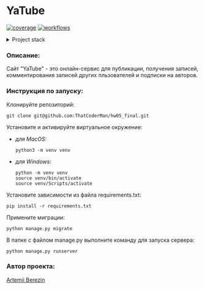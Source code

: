 # YaTube

[![coverage](https://img.shields.io/codecov/c/github/ThatCoderMan/hw05_final.svg)](https://app.codecov.io/gh/ThatCoderMan/hw05_final)
[![workflows](https://github.com/ThatCoderMan/hw05_final/actions/workflows/python-app.yml/badge.svg)](https://github.com/ThatCoderMan/hw05_final/actions/workflows/python-app.yml)


<details>
<summary>Project stack</summary>

- Python 3.7
- Django 2.2
- Pillow
- Pytest

</details>

### Описание:

Сайт "YaTube" - это онлайн-сервис для публикации,
получения записей, комментирования записей других пльзователей и
подписки на авторов.

### Инструкция по запуску:
Клонируйте репозиторий:
```commandline
git clone git@github.com:ThatCoderMan/hw05_final.git
```
Установите и активируйте виртуальное окружение:

- *для MacOS:*
    ```commandline
    python3 -m venv venv
    ```
- *для Windows:*
    ```commandline
    python -m venv venv
    source venv/bin/activate
    source venv/Scripts/activate
    ```
Установите зависимости из файла requirements.txt:
```commandline
pip install -r requirements.txt
```
Примените миграции:
```commandline
python manage.py migrate
```
В папке с файлом manage.py выполните команду для запуска сервера:
```commandline
python manage.py runserver
```

### Автор проекта:

[Artemii Berezin](https://github.com/ThatCoderMan)
